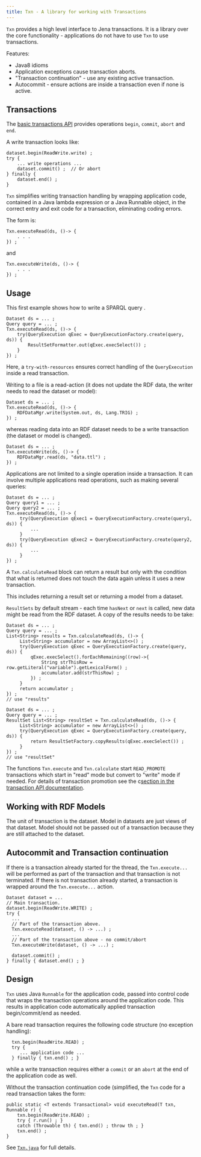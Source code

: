 ```yaml
---
title: Txn - A library for working with Transactions
---
```


`Txn` provides a high level interface to Jena transactions.  It is a
library over the core functionality - applications do not have to use `Txn`
to use transactions.

Features:

-   Java8 idioms
-   Application exceptions cause transaction aborts.
-   "Transaction continuation" - use any existing active transaction.
-   Autocommit - ensure actions are inside a transaction even if none is active.

## Transactions

The [basic transactions API](basic_txn_api.html) provides operations
`begin`, `commit`, `abort` and `end`.

A write transaction looks like:

    dataset.begin(ReadWrite.write) ;
    try {
        ... write operations ...
        dataset.commit() ;  // Or abort
    } finally {
        dataset.end() ;
    }

`Txn` simplifies writing transaction handling by wrapping application code,
contained in a Java lambda expression or a Java Runnable object, in the correct entry
and exit code for a transaction, eliminating coding errors.

The form is:

    Txn.executeRead(ds, ()-> {
        . . .
    }) ;

and

    Txn.executeWrite(ds, ()-> {
        . . .
    }) ;

## Usage

This first example shows how to write a SPARQL query .

    Dataset ds = ... ;
    Query query = ... ;
    Txn.executeRead(ds, ()-> {
        try(QueryExecution qExec = QueryExecutionFactory.create(query, ds)) {
            ResultSetFormatter.out(qExec.execSelect()) ;
        }
    }) ;

Here, a `try-with-resources` ensures correct handling of the
`QueryExecution` inside a read transaction.

Writing to a file is a read-action (it does not update the RDF data, the
writer needs to read the dataset or model):

    Dataset ds = ... ;
    Txn.executeRead(ds, ()-> {
        RDFDataMgr.write(System.out, ds, Lang.TRIG) ;
    }) ;

whereas reading data into an RDF dataset needs to be a write transaction
(the dataset or model is changed).

    Dataset ds = ... ;
    Txn.executeWrite(ds, ()-> {
        RDFDataMgr.read(ds, "data.ttl") ;
    }) ;

Applications are not limited to a single operation inside a transaction. It
can involve multiple applications read operations, such as making several
queries:

    Dataset ds = ... ;
    Query query1 = ... ;
    Query query2 = ... ;
    Txn.executeRead(ds, ()-> {
         try(QueryExecution qExec1 = QueryExecutionFactory.create(query1, ds)) {
             ...
         }
         try(QueryExecution qExec2 = QueryExecutionFactory.create(query2, ds)) {
             ...
         }
    }) ;

A `Txn.calculateRead` block can return a result but only with the condition
that what is returned does not touch the data again unless it uses a new
transaction.

This includes returning a result set or returning a model from a dataset.

`ResultSets` by default stream - each time `hasNext` or `next` is
called, new data might be read from the RDF dataset.  A copy of the
results needs to be take:

    Dataset ds = ... ;
    Query query = ... ;
    List<String> results = Txn.calculateRead(ds, ()-> {
         List<String> accumulator = new ArrayList<>() ;
         try(QueryExecution qExec = QueryExecutionFactory.create(query, ds)) {
             qExec.execSelect().forEachRemaining((row)->{
                 String strThisRow = row.getLiteral("variable").getLexicalForm() ;
                 accumulator.add(strThisRow) ;
             }) ;
         }
         return accumulator ;
    }) ;
    // use "results"

    Dataset ds = ... ;
    Query query = ... ;
    ResultSet List<String> resultSet = Txn.calculateRead(ds, ()-> {
         List<String> accumulator = new ArrayList<>() ;
         try(QueryExecution qExec = QueryExecutionFactory.create(query, ds)) {
             return ResultSetFactory.copyResults(qExec.execSelect()) ;
         }
    }) ;
    // use "resultSet"

The functions `Txn.execute` and `Txn.calculate` start `READ_PROMOTE`
transactions which start in "read" mode but convert to "write" mode if
needed.  For details of transaction promotion see the
c[section in the transaction API documentation](transactions_api.html#types-modes-promotion).

## Working with RDF Models

The unit of transaction is the dataset.  Model in datasets are just views of that dataset.
Model should not be passed out of a transaction because they are still attached to the
dataset.

## Autocommit and Transaction continuation

If there is a transaction already started for the thread, the `Txn.execute...` will be performed as part of
the transaction and that transaction is not terminated.  If there is not transaction already started,
a transaction is wrapped around the `Txn.execute...` action.

    Dataset dataset = ...
    // Main transaction.
    dataset.begin(ReadWrite.WRITE) ;
    try {
      ...
      // Part of the transaction above.
      Txn.executeRead(dataset, () -> ...) ;
      ...
      // Part of the transaction above - no commit/abort
      Txn.executeWrite(dataset, () -> ...) ;

      dataset.commit() ;
    } finally { dataset.end() ; }

## Design

`Txn` uses Java `Runnable` for the application code, passed into control code
that wraps the transaction operations around the application code. This results
in application code automatically applied transaction begin/commit/end as needed.   

A bare read transaction requires the following code structure (no exception handling):   

      txn.begin(ReadWrite.READ) ;
      try {
         ... application code ...
      } finally { txn.end() ; }

while a write transaction requires either a `commit` or an `abort`
at the end of the application code as well.  

Without the transaction continuation code (simplified, the `Txn` code
for a read transaction takes the form:

    public static <T extends Transactional> void executeRead(T txn, Runnable r) {
        txn.begin(ReadWrite.READ) ;
        try { r.run() ; }
        catch (Throwable th) { txn.end() ; throw th ; }
        txn.end() ;
    }  

See [`Txn.java`](https://github.com/apache/jena/blob/main/jena-arq/src/main/java/org/apache/jena/query/Txn.java) for full details.
